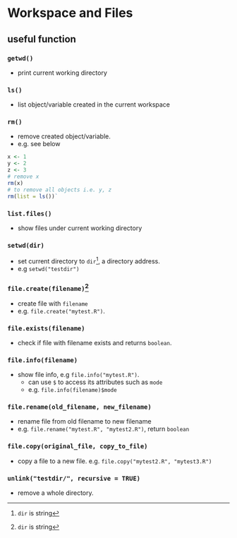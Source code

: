 # Workspace and Files

## useful function

### `getwd()`

- print current working directory

### `ls()`

- list object/variable created in the current workspace

### `rm()`

- remove created object/variable.
- e.g. see below

```r
x <- 1
y <- 2
z <- 3
# remove x
rm(x)
# to remove all objects i.e. y, z
rm(list = ls())`
```

### `list.files()`

- show files under current working directory

### `setwd(dir)`

- set current directory to `dir`[^str], a directory address.
- e.g `setwd("testdir")`

### `file.create(filename)`[^str]

- create file with `filename`
- e.g. `file.create("mytest.R")`.

### `file.exists(filename)`

- check if file with filename exists and returns `boolean`.

### `file.info(filename)`

- show file info, e.g `file.info("mytest.R")`.
  - can use `$` to access its attributes such as `mode`
  - e.g. `file.info(filename)$mode`

### `file.rename(old_filename, new_filename)`

- rename file from old filename to new filename
- e.g. `file.rename("mytest.R", "mytest2.R")`, return `boolean`

### `file.copy(original_file, copy_to_file)`

- copy a file to a new file. e.g. `file.copy("mytest2.R", "mytest3.R")`



### `unlink("testdir/", recursive = TRUE)`

- remove a whole directory.

[^str]: `dir` is string
